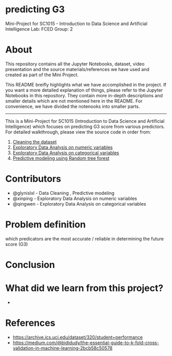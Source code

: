 # predicting G3
Mini-Project for SC1015 - Introduction to Data Science and Artificial Intelligence
Lab: FCED
Group: 2

# About
This repository contains all the Jupyter Notebooks, dataset, video presentation and the source materials/references we have used and created as part of the Mini Project.

This README breifly highlights what we have accomplished in the project. If you want a more detailed explanation of things, please refer to the Jupyter Notebooks in this repository. They contain more in-depth descriptions and smaller details which are not mentioned here in the README. For convenience, we have divided the notenooks into smaller parts.

---

This is a Mini-Project for SC1015 (Introduction to Data Science and Artificial Intelligence) which focuses on predicting G3 score from various predictors. For detailed walkthrough, please view the source code in order from:
1. [Cleaning the dataset](#cleaning-the-dataset)
2. [Exploratory Data Analysis on numeric variables](#exploratory-data-analysis-on-numeric-variables)
3. [Exploratory Data Analysis on categorical variables](#exploratory-data-analysis-on-categorical-variables)
4. [Predictive modeling using Random tree forest](#predictive-modeling-using-random-tree-forest)

# Contributors
- @glynislxl - Data Cleaning , Predictive modeling
- @xinping - Exploratory Data Analysis on numeric variables
- @qingwen - Exploratory Data Analysis on categorical variables

# Problem definition
which predicators are the most accurate / reliable in  determining the future score (G3)

# Conclusion

# What did we learn from this project?
- 
# References
- https://archive.ics.uci.edu/dataset/320/student+performance
- https://medium.com/@bididudy/the-essential-guide-to-k-fold-cross-validation-in-machine-learning-2bcb58c50578
